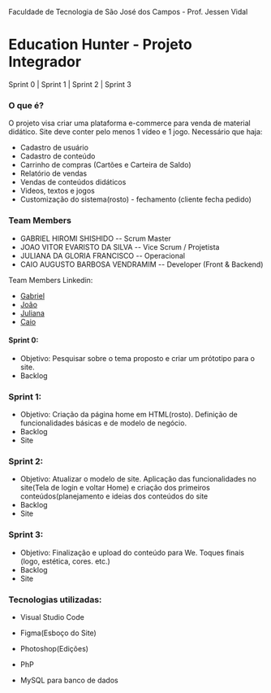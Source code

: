 Faculdade de Tecnologia de São José dos Campos - Prof. Jessen Vidal
# Education Hunter - Projeto Integrador

Sprint 0 | Sprint 1 | Sprint 2 | Sprint 3 

### O que é?
O projeto visa criar uma plataforma e-commerce para venda de material didático. Site deve conter pelo menos 1 vídeo e 1 jogo.
Necessário que haja:
 * Cadastro de usuário
 * Cadastro de conteúdo
 * Carrinho de compras (Cartões e Carteira de Saldo)
 * Relatório de vendas
 * Vendas de conteúdos didáticos
 * Videos, textos e jogos
 * Customização do sistema(rosto) - fechamento (cliente fecha pedido)

### Team Members
* GABRIEL HIROMI SHISHIDO -- Scrum Master
* JOAO VITOR EVARISTO DA SILVA -- Vice Scrum / Projetista
* JULIANA DA GLORIA FRANCISCO -- Operacional
* CAIO AUGUSTO BARBOSA VENDRAMIM -- Developer (Front & Backend)

Team Members Linkedin:
* [Gabriel]()
* [João]()
* [Juliana](https://www.linkedin.com/in/juliana-francisco-433a4492)
* [Caio](https://www.linkedin.com/in/caio-augusto-barbosa-vendramim-00813673)



#### Sprint 0:
* Objetivo: Pesquisar sobre o tema proposto e criar um prótotipo para o site.
* Backlog

### Sprint 1:
* Objetivo: Criação da página home em HTML(rosto). Definição de funcionalidades básicas e de modelo de negócio.
* Backlog
* Site 

### Sprint 2:
* Objetivo: Atualizar o modelo de site. Aplicação das funcionalidades no site(Tela de login e voltar Home) e criação dos primeiros conteúdos(planejamento e ideias dos conteúdos do site
* Backlog
* Site

### Sprint 3:
* Objetivo: Finalização e upload do conteúdo para We. Toques finais (logo, estética, cores. etc.)
* Backlog
* Site

### Tecnologias utilizadas:
* Visual Studio Code

* Figma(Esboço do Site)

* Photoshop(Edições)

* PhP 

* MySQL para banco de dados
